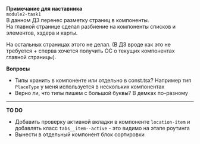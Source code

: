 **Примечание для наставника**  
`module2-task1`  
В данном ДЗ перенес разметку страниц в компоненты.  
На главной странице сделал разбиение на компоненты списков и элементов, хэдера и карты.

На остальных страницах этого не делал. (В ДЗ вроде как это не требуется + сперва хочется получить ОС о текущих компонентах главной страницы).

**Вопросы**
- Типы хранить в компоненте или отдельно в const.tsx?
Например тип `PlaceType` у меня используется в нескольких компонентах
- Верно ли, что типы пишем с большой буквы? В демках по-разному


----
**TO DO**
- Добавить проверку активной вкладки в компоненте `location-item` и добавлять класс `tabs__item--active` - это видимо на этапе роутинга
- Вынести в отдельный компонент блок сортировки



